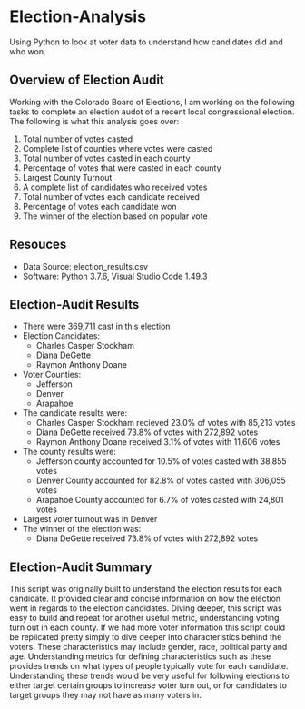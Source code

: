 # Election-Analysis
Using Python to look at voter data to understand how candidates did and who won. 

## Overview of Election Audit  
Working with the Colorado Board of Elections, I am working on the following tasks to complete an election audot of a recent local congressional election. The following is what this analysis goes over:

1. Total number of votes casted
2. Complete list of counties where votes were casted
3. Total number of votes casted in each county
4. Percentage of votes that were casted in each county 
5. Largest County Turnout
6. A complete list of candidates who received votes
7. Total number of votes each candidate received
8. Percentage of votes each candidate won
9. The winner of the election based on popular vote

## Resouces 
* Data Source: election_results.csv
* Software: Python 3.7.6, Visual Studio Code 1.49.3

## Election-Audit Results  
* There were 369,711 cast in this election
* Election Candidates:
  * Charles Casper Stockham
  * Diana DeGette
  * Raymon Anthony Doane
* Voter Counties:
  * Jefferson
  * Denver
  * Arapahoe
* The candidate results were:
  * Charles Casper Stockham recieved 23.0% of votes with 85,213 votes
  * Diana DeGette received 73.8% of votes with 272,892 votes
  * Raymon Anthony Doane received 3.1% of votes with 11,606 votes
* The county results were: 
  * Jefferson county accounted for 10.5% of votes casted with 38,855 votes
  * Denver County accounted for 82.8% of votes casted with 306,055 votes
  * Arapahoe County accounted for 6.7% of votes casted with 24,801 votes
* Largest voter turnout was in Denver 
* The winner of the election was:
  * Diana DeGette received 73.8% of votes with 272,892 votes

## Election-Audit Summary
This script was originally built to understand the election results for each candidate. It provided clear and concise information on how the election went in regards to the election candidates. Diving deeper, this script was easy to build and repeat for another useful metric, understanding voting turn out in each county. If we had more voter information this script could be replicated pretty simply to dive deeper into characteristics behind the voters. These characteristics may include gender, race, political party and age. Understanding metrics for defining characteristics such as these provides trends on what types of people typically vote for each candidate. Understanding these trends would be very useful for following elections to either target certain groups to increase voter turn out, or for candidates to target groups they may not have as many voters in.  




